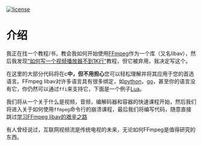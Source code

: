[![license](https://img.shields.io/badge/license-BSD--3--Clause-blue.svg)](https://img.shields.io/badge/license-BSD--3--Clause-blue.svg)
# 介绍

我正在找一个教程/书，教会我如何开始使用[FFmpeg](https://www.ffmpeg.org/)作为一个库（又名libav），然后我发现[“如何写一个视频播放器不到1K行“](http://dranger.com/ffmpeg/)教程，但它被弃用，我决定写这个。

在这里的大部分代码将在c**中，但不用担心**您可以轻松理解并将其应用于您的首选语言。FFmpeg libav对许多语言具有很多绑定，如[python](https://mikeboers.github.io/PyAV/)，[go](https://github.com/imkira/go-libav)，甚至你的语言没有它，你仍然可以通过`ffi`来支持它，下面是一个例子[Lua](https://github.com/daurnimator/ffmpeg-lua-ffi/blob/master/init.lua)。

我们将从一个关于什么是视频，音频，编解码器和容器的快速课程开始，然后我们将进入关于如何使用`ffmpeg`命令行的崩溃课程，最后我们将编写代码，随意直接跳过[学习FFmpeg libav的艰辛之路](https://github.com/leandromoreira/ffmpeg-libav-tutorial#learn-ffmpeg-libav-the-hard-way)

有人曾经说过，互联网视频流是传统电视的未来，无论如何FFmpeg是值得研究的东西。